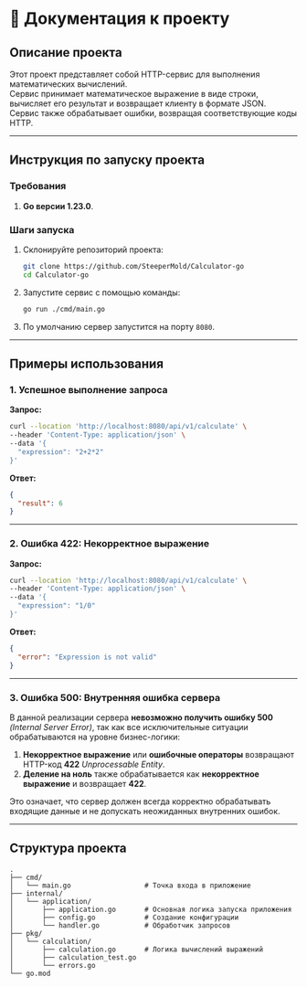 # 📖 **Документация к проекту**

## **Описание проекта**

Этот проект представляет собой HTTP-сервис для выполнения математических вычислений.  
Сервис принимает математическое выражение в виде строки, вычисляет его результат и возвращает клиенту в формате JSON.  
Сервис также обрабатывает ошибки, возвращая соответствующие коды HTTP.

---

## **Инструкция по запуску проекта**

### **Требования**

1. **Go версии 1.23.0**.

### **Шаги запуска**

1. Склонируйте репозиторий проекта:

   ```bash
   git clone https://github.com/SteeperMold/Calculator-go
   cd Calculator-go
   ```

2. Запустите сервис с помощью команды:

   ```bash
   go run ./cmd/main.go
   ```

3. По умолчанию сервер запустится на порту `8080`.

---

## **Примеры использования**

### **1. Успешное выполнение запроса**

**Запрос:**

```bash
curl --location 'http://localhost:8080/api/v1/calculate' \
--header 'Content-Type: application/json' \
--data '{
  "expression": "2+2*2"
}'
```

**Ответ:**

```json
{
  "result": 6
}
```

---

### **2. Ошибка 422: Некорректное выражение**

**Запрос:**

```bash
curl --location 'http://localhost:8080/api/v1/calculate' \
--header 'Content-Type: application/json' \
--data '{
  "expression": "1/0"
}'
```

**Ответ:**

```json
{
  "error": "Expression is not valid"
}
```

---

### **3. Ошибка 500: Внутренняя ошибка сервера**

В данной реализации сервера **невозможно получить ошибку 500** *(Internal Server Error)*, так как все исключительные
ситуации обрабатываются на уровне бизнес-логики:

1. **Некорректное выражение** или **ошибочные операторы** возвращают HTTP-код **422** *Unprocessable Entity*.
2. **Деление на ноль** также обрабатывается как **некорректное выражение** и возвращает **422**.

Это означает, что сервер должен всегда корректно обрабатывать входящие данные и не допускать неожиданных внутренних
ошибок.

---

## **Структура проекта**

```plaintext
.
├── cmd/                    
│   └── main.go                  # Точка входа в приложение
├── internal/               
│   └── application/     
│       ├── application.go       # Основная логика запуска приложения
│       ├── config.go            # Создание конфигурации
│       └── handler.go           # Обработчик запросов
├── pkg/                 
│   └── calculation/ 
│       ├── calculation.go       # Логика вычислений выражений
│       ├── calculation_test.go  
│       └── errors.go           
└── go.mod               
```